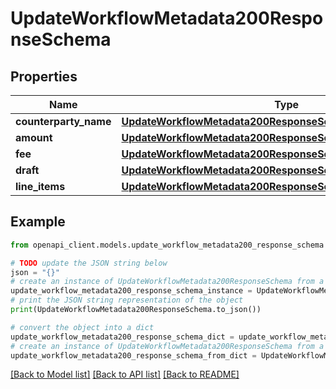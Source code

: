 # UpdateWorkflowMetadata200ResponseSchema


## Properties

Name | Type | Description | Notes
------------ | ------------- | ------------- | -------------
**counterparty_name** | [**UpdateWorkflowMetadata200ResponseSchemaCounterpartyName**](UpdateWorkflowMetadata200ResponseSchemaCounterpartyName.md) |  | [optional] 
**amount** | [**UpdateWorkflowMetadata200ResponseSchemaAmount**](UpdateWorkflowMetadata200ResponseSchemaAmount.md) |  | [optional] 
**fee** | [**UpdateWorkflowMetadata200ResponseSchemaFee**](UpdateWorkflowMetadata200ResponseSchemaFee.md) |  | [optional] 
**draft** | [**UpdateWorkflowMetadata200ResponseSchemaDraft**](UpdateWorkflowMetadata200ResponseSchemaDraft.md) |  | [optional] 
**line_items** | [**UpdateWorkflowMetadata200ResponseSchemaLineItems**](UpdateWorkflowMetadata200ResponseSchemaLineItems.md) |  | [optional] 

## Example

```python
from openapi_client.models.update_workflow_metadata200_response_schema import UpdateWorkflowMetadata200ResponseSchema

# TODO update the JSON string below
json = "{}"
# create an instance of UpdateWorkflowMetadata200ResponseSchema from a JSON string
update_workflow_metadata200_response_schema_instance = UpdateWorkflowMetadata200ResponseSchema.from_json(json)
# print the JSON string representation of the object
print(UpdateWorkflowMetadata200ResponseSchema.to_json())

# convert the object into a dict
update_workflow_metadata200_response_schema_dict = update_workflow_metadata200_response_schema_instance.to_dict()
# create an instance of UpdateWorkflowMetadata200ResponseSchema from a dict
update_workflow_metadata200_response_schema_from_dict = UpdateWorkflowMetadata200ResponseSchema.from_dict(update_workflow_metadata200_response_schema_dict)
```
[[Back to Model list]](../README.md#documentation-for-models) [[Back to API list]](../README.md#documentation-for-api-endpoints) [[Back to README]](../README.md)


